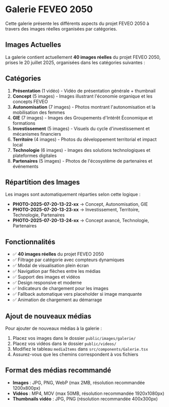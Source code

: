 # Galerie FEVEO 2050

Cette galerie présente les différents aspects du projet FEVEO 2050 à travers des images réelles organisées par catégories.

## Images Actuelles

La galerie contient actuellement **40 images réelles** du projet FEVEO 2050, prises le 20 juillet 2025, organisées dans les catégories suivantes :

## Catégories

1. **Présentation** (1 vidéo) - Vidéo de présentation générale + thumbnail
2. **Concept** (5 images) - Images illustrant l'économie organique et les concepts FEVEO
3. **Autonomisation** (7 images) - Photos montrant l'autonomisation et la mobilisation des femmes
4. **GIE** (7 images) - Images des Groupements d'Intérêt Économique et formations
5. **Investissement** (5 images) - Visuels du cycle d'investissement et mécanismes financiers
6. **Territoire** (4 images) - Photos du développement territorial et impact local
7. **Technologie** (6 images) - Images des solutions technologiques et plateformes digitales
8. **Partenaires** (5 images) - Photos de l'écosystème de partenaires et événements

## Répartition des Images

Les images sont automatiquement réparties selon cette logique :
- **PHOTO-2025-07-20-13-22-xx** → Concept, Autonomisation, GIE
- **PHOTO-2025-07-20-13-23-xx** → Investissement, Territoire, Technologie, Partenaires
- **PHOTO-2025-07-20-13-24-xx** → Concept avancé, Technologie, Partenaires

## Fonctionnalités

- ✅ **40 images réelles** du projet FEVEO 2050
- ✅ Filtrage par catégorie avec compteurs dynamiques
- ✅ Modal de visualisation plein écran
- ✅ Navigation par flèches entre les médias
- ✅ Support des images et vidéos
- ✅ Design responsive et moderne
- ✅ Indicateurs de chargement pour les images
- ✅ Fallback automatique vers placeholder si image manquante
- ✅ Animation de chargement au démarrage

## Ajout de nouveaux médias

Pour ajouter de nouveaux médias à la galerie :

1. Placez vos images dans le dossier `public/images/galerie/`
2. Placez vos vidéos dans le dossier `public/videos/`
3. Modifiez le tableau `mediaItems` dans `src/components/Galerie.tsx`
4. Assurez-vous que les chemins correspondent à vos fichiers

## Format des médias recommandé

- **Images** : JPG, PNG, WebP (max 2MB, résolution recommandée 1200x800px)
- **Vidéos** : MP4, MOV (max 50MB, résolution recommandée 1920x1080px)
- **Thumbnails vidéo** : JPG, PNG (résolution recommandée 400x300px)
